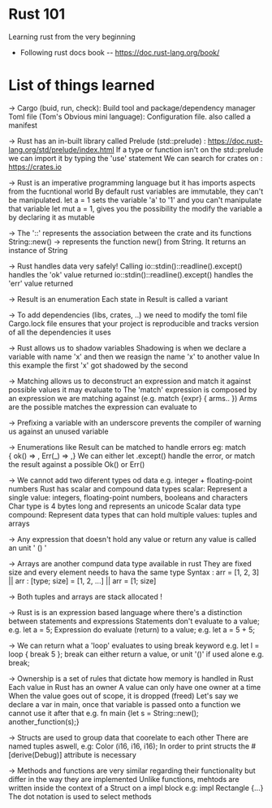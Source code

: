 # Rust 101
Learning rust from the very beginning

- Following rust docs book
-- https://doc.rust-lang.org/book/

# List of things learned
-> Cargo (buid, run, check): Build tool and package/dependency manager
	Toml file (Tom's Obvious mini language): Configuration file. also called a manifest

-> Rust has an in-built library called Prelude (std::prelude) : https://doc.rust-lang.org/std/prelude/index.html
	If a type or function isn't on the std::prelude we can import it by typing the 'use' statement
	We can search for crates on : https://crates.io

-> Rust is an imperative programming language but it has imports aspects from the fucntional world
	By default rust variables are immutable, they can't be manipulated. let a = 1 sets the variable 'a' to '1' and you can't manipulate that variable
	let mut a = 1, gives you the possibility the modify the variable a by declaring it as mutable

-> The '::' represents the association between the crate and its functions
	String::new() -> represents the function new() from String. It returns an instance of String

-> Rust handles data very safely!
	Calling io::stdin()::readline().except() handles the 'ok' value returned 
	io::stdin()::readline().except() handles the 'err' value returned

-> Result is an enumeration 
	Each state in Result is called a variant

-> To add dependencies (libs, crates, ..) we need to modify the toml file
	Cargo.lock file ensures that your project is reproducible and tracks version of all the dependencies it uses

-> Rust allows us to shadow variables
	Shadowing is when we declare a variable with name 'x' and then we reasign the name 'x' to another value
	In this example the first 'x' got shadowed by the second

-> Matching allows us to deconstruct an expression and match it against possible values it may evaluate to
	The 'match' expression is composed by an expression we are matching against (e.g. match {expr} { arms.. })
	Arms are the possible matches the expression can evaluate to
	
-> Prefixing a variable with an underscore prevents the compiler of warning us against an unused variable

-> Enumerations like Result can be matched to handle errors
	eg: match { ok() => , Err(_) => ,}
	We can either let .except() handle the error, or match the result against a possible Ok() or Err()

-> We cannot add two diferent types od data
	e.g. integer + floating-point numbers
	Rust has scalar and compound data types
	scalar: Represent a single value:  integers, floating-point numbers, booleans and characters
	Char type is 4 bytes long and represents an unicode Scalar data type
	compound: Represent data types that can hold multiple values: tuples and arrays

-> Any expression that doesn't hold any value or return any value is called an unit ' () '

-> Arrays are another compund data type available in rust
	They are fixed size and every element needs to hava the same type
	Syntax : arr = [1, 2, 3] || arr : [type; size] = [1, 2, ...] || arr = [1; size]

-> Both tuples and arrays are stack allocated !

-> Rust is is an expression based language where there's a distinction between statements and expressions
	Statements don't evaluate to a value; e.g. let a = 5;
	Expression do evaluate (return) to a value; e.g. let a = 5 + 5;
	
-> We can return what a 'loop' evaluates to using break keyword
	e.g. let l = loop { break 5 };
	break can either return a value, or unit '()' if used alone e.g. break;

-> Ownership is a set of rules that dictate how memory is handled in Rust
	Each value in Rust has an owner
	A value can only have one owner at a time
	When the value goes out of scope, it is dropped (freed)
	Let's say we declare a var in main, once that variable is passed onto a function we cannot use it after that
	e.g. fn main {let s = String::new(); another_function(s);}

-> Structs are used to group data that coorelate to each other
	There are named tuples aswell, e.g: Color (i16, i16, i16);
	In order to print structs the #[derive(Debug)] attribute is necessary

-> Methods and functions are very similar regarding their functionality but differ in the way they are implemented
	Unlike functions, mehtods are written inside the context of a Struct on a impl block
	e.g: impl Rectangle {...}
	The dot notation is used to select methods
